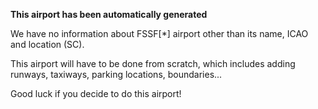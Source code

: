 **This airport has been automatically generated**

We have no information about FSSF[*] airport other than its name, ICAO and location (SC).

This airport will have to be done from scratch, which includes adding runways, taxiways, parking locations, boundaries...

Good luck if you decide to do this airport!